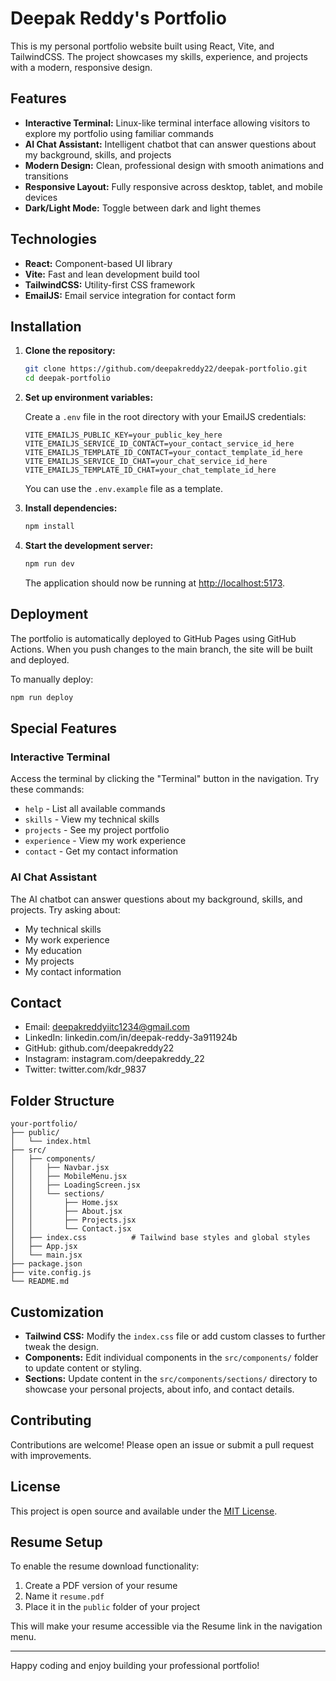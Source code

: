 # Deepak Reddy's Portfolio

This is my personal portfolio website built using React, Vite, and TailwindCSS. The project showcases my skills, experience, and projects with a modern, responsive design.

## Features

- **Interactive Terminal:** Linux-like terminal interface allowing visitors to explore my portfolio using familiar commands
- **AI Chat Assistant:** Intelligent chatbot that can answer questions about my background, skills, and projects
- **Modern Design:** Clean, professional design with smooth animations and transitions
- **Responsive Layout:** Fully responsive across desktop, tablet, and mobile devices
- **Dark/Light Mode:** Toggle between dark and light themes

## Technologies

- **React:** Component-based UI library
- **Vite:** Fast and lean development build tool
- **TailwindCSS:** Utility-first CSS framework
- **EmailJS:** Email service integration for contact form

## Installation

1. **Clone the repository:**

   ```bash
   git clone https://github.com/deepakreddy22/deepak-portfolio.git
   cd deepak-portfolio
   ```

2. **Set up environment variables:**

   Create a `.env` file in the root directory with your EmailJS credentials:
   ```
   VITE_EMAILJS_PUBLIC_KEY=your_public_key_here
   VITE_EMAILJS_SERVICE_ID_CONTACT=your_contact_service_id_here
   VITE_EMAILJS_TEMPLATE_ID_CONTACT=your_contact_template_id_here
   VITE_EMAILJS_SERVICE_ID_CHAT=your_chat_service_id_here
   VITE_EMAILJS_TEMPLATE_ID_CHAT=your_chat_template_id_here
   ```
   You can use the `.env.example` file as a template.

3. **Install dependencies:**

   ```bash
   npm install
   ```

4. **Start the development server:**

   ```bash
   npm run dev
   ```

   The application should now be running at [http://localhost:5173](http://localhost:5173).

## Deployment

The portfolio is automatically deployed to GitHub Pages using GitHub Actions. When you push changes to the main branch, the site will be built and deployed.

To manually deploy:

```bash
npm run deploy
```

## Special Features

### Interactive Terminal
Access the terminal by clicking the "Terminal" button in the navigation. Try these commands:
- `help` - List all available commands
- `skills` - View my technical skills
- `projects` - See my project portfolio
- `experience` - View my work experience
- `contact` - Get my contact information

### AI Chat Assistant
The AI chatbot can answer questions about my background, skills, and projects. Try asking about:
- My technical skills
- My work experience
- My education
- My projects
- My contact information

## Contact

- Email: deepakreddyiitc1234@gmail.com
- LinkedIn: linkedin.com/in/deepak-reddy-3a911924b
- GitHub: github.com/deepakreddy22
- Instagram: instagram.com/deepakreddy_22
- Twitter: twitter.com/kdr_9837

## Folder Structure

```
your-portfolio/
├── public/
│   └── index.html
├── src/
│   ├── components/
│   │   ├── Navbar.jsx
│   │   ├── MobileMenu.jsx
│   │   ├── LoadingScreen.jsx
│   │   └── sections/
│   │       ├── Home.jsx
│   │       ├── About.jsx
│   │       ├── Projects.jsx
│   │       └── Contact.jsx
│   ├── index.css          # Tailwind base styles and global styles
│   ├── App.jsx
│   └── main.jsx
├── package.json
├── vite.config.js
└── README.md
```

## Customization

- **Tailwind CSS:** Modify the `index.css` file or add custom classes to further tweak the design.
- **Components:** Edit individual components in the `src/components/` folder to update content or styling.
- **Sections:** Update content in the `src/components/sections/` directory to showcase your personal projects, about info, and contact details.

## Contributing

Contributions are welcome! Please open an issue or submit a pull request with improvements.

## License

This project is open source and available under the [MIT License](LICENSE).

## Resume Setup

To enable the resume download functionality:
1. Create a PDF version of your resume
2. Name it `resume.pdf`
3. Place it in the `public` folder of your project

This will make your resume accessible via the Resume link in the navigation menu.

---

Happy coding and enjoy building your professional portfolio!
